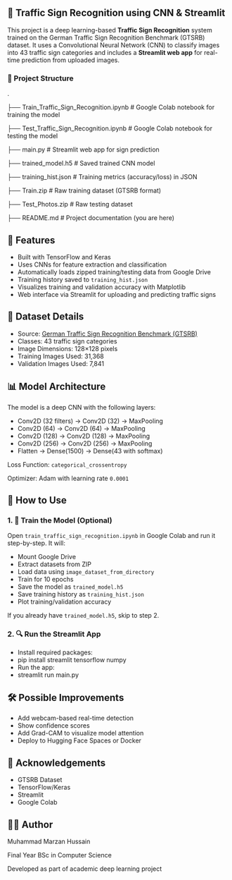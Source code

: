 ## 🚦 Traffic Sign Recognition using CNN & Streamlit

This project is a deep learning-based **Traffic Sign Recognition** system trained on the German Traffic Sign Recognition Benchmark (GTSRB) dataset. It uses a Convolutional Neural Network (CNN) to classify images into 43 traffic sign categories and includes a **Streamlit web app** for real-time prediction from uploaded images.

### 📁 Project Structure

.

├── Train_Traffic_Sign_Recognition.ipynb # Google Colab notebook for training the model

├── Test_Traffic_Sign_Recognition.ipynb # Google Colab notebook for testing the model

├── main.py # Streamlit web app for sign prediction

├── trained_model.h5 # Saved trained CNN model

├── training_hist.json # Training metrics (accuracy/loss) in JSON

├── Train.zip # Raw training dataset (GTSRB format)

├── Test_Photos.zip # Raw testing dataset

├── README.md # Project documentation (you are here)

## 🧠 Features

- Built with TensorFlow and Keras  
- Uses CNNs for feature extraction and classification  
- Automatically loads zipped training/testing data from Google Drive  
- Training history saved to `training_hist.json`  
- Visualizes training and validation accuracy with Matplotlib  
- Web interface via Streamlit for uploading and predicting traffic signs  

## 🧪 Dataset Details

- Source: [German Traffic Sign Recognition Benchmark (GTSRB)](https://benchmark.ini.rub.de/gtsrb_dataset.html)  
- Classes: 43 traffic sign categories  
- Image Dimensions: 128×128 pixels  
- Training Images Used: 31,368  
- Validation Images Used: 7,841  

## 📊 Model Architecture

The model is a deep CNN with the following layers:

- Conv2D (32 filters) → Conv2D (32) → MaxPooling  
- Conv2D (64) → Conv2D (64) → MaxPooling  
- Conv2D (128) → Conv2D (128) → MaxPooling  
- Conv2D (256) → Conv2D (256) → MaxPooling  
- Flatten → Dense(1500) → Dense(43 with softmax)  

Loss Function: `categorical_crossentropy`  

Optimizer: Adam with learning rate `0.0001`  

## 🚀 How to Use

### 1. 📌 Train the Model (Optional)

Open `train_traffic_sign_recognition.ipynb` in Google Colab and run it step-by-step. It will:

- Mount Google Drive  
- Extract datasets from ZIP  
- Load data using `image_dataset_from_directory`  
- Train for 10 epochs  
- Save the model as `trained_model.h5`  
- Save training history as `training_hist.json`  
- Plot training/validation accuracy  

If you already have `trained_model.h5`, skip to step 2.

### 2. 🔍 Run the Streamlit App

- Install required packages:
- pip install streamlit tensorflow numpy
- Run the app:
- streamlit run main.py

## 🛠 Possible Improvements
- Add webcam-based real-time detection
- Show confidence scores
- Add Grad-CAM to visualize model attention
- Deploy to Hugging Face Spaces or Docker

## 🤝 Acknowledgements
- GTSRB Dataset
- TensorFlow/Keras
- Streamlit
- Google Colab

## 👨‍💻 Author
Muhammad Marzan Hussain

Final Year BSc in Computer Science

Developed as part of academic deep learning project
